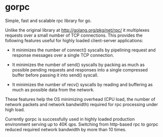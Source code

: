 gorpc
=====

Simple, fast and scalable rpc library for go.

Unlike the original library at http://golang.org/pkg/net/rpc/ it multiplexes
requests over a small number of TCP connections. This provides the following
features useful for highly loaded client-server applications:

* It minimizes the number of connect() syscalls by pipelining request
  and response messages over a single TCP connection.

* It minimizes the number of send() syscalls by packing as much
  as possible pending requests and responses into a single compressed buffer
  before passing it into send() syscall.

* It minimizes the number of recv() syscalls by reading and buffering as much
  as possible data from the network.

These features help the OS minimizing overhead (CPU load, the number of network
packets and network bandwidth) required for rpc processing under high load.

Currently gorpc is successfully used in highly loaded production environment
serving up to 40K qps. Switching from http-based rpc to gorpc reduced required
network bandwidth by more than 10 times.
